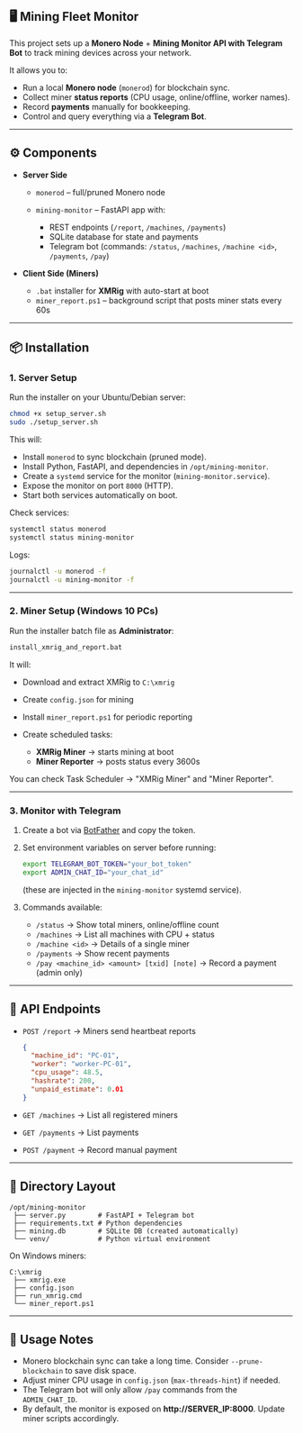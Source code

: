 ## 🖥 Mining Fleet Monitor

This project sets up a **Monero Node** + **Mining Monitor API with Telegram Bot** to track mining devices across your network.

It allows you to:

* Run a local **Monero node** (`monerod`) for blockchain sync.
* Collect miner **status reports** (CPU usage, online/offline, worker names).
* Record **payments** manually for bookkeeping.
* Control and query everything via a **Telegram Bot**.

---

## ⚙️ Components

* **Server Side**

  * `monerod` – full/pruned Monero node
  * `mining-monitor` – FastAPI app with:

    * REST endpoints (`/report`, `/machines`, `/payments`)
    * SQLite database for state and payments
    * Telegram bot (commands: `/status`, `/machines`, `/machine <id>`, `/payments`, `/pay`)

* **Client Side (Miners)**

  * `.bat` installer for **XMRig** with auto-start at boot
  * `miner_report.ps1` – background script that posts miner stats every 60s

---

## 📦 Installation

### 1. Server Setup

Run the installer on your Ubuntu/Debian server:

```bash
chmod +x setup_server.sh
sudo ./setup_server.sh
```

This will:

* Install `monerod` to sync blockchain (pruned mode).
* Install Python, FastAPI, and dependencies in `/opt/mining-monitor`.
* Create a `systemd` service for the monitor (`mining-monitor.service`).
* Expose the monitor on port `8000` (HTTP).
* Start both services automatically on boot.

Check services:

```bash
systemctl status monerod
systemctl status mining-monitor
```

Logs:

```bash
journalctl -u monerod -f
journalctl -u mining-monitor -f
```

---

### 2. Miner Setup (Windows 10 PCs)

Run the installer batch file as **Administrator**:

```bat
install_xmrig_and_report.bat
```

It will:

* Download and extract XMRig to `C:\xmrig`
* Create `config.json` for mining
* Install `miner_report.ps1` for periodic reporting
* Create scheduled tasks:

  * **XMRig Miner** → starts mining at boot
  * **Miner Reporter** → posts status every 3600s

You can check Task Scheduler → "XMRig Miner" and "Miner Reporter".

---

### 3. Monitor with Telegram

1. Create a bot via [BotFather](https://t.me/botfather) and copy the token.
2. Set environment variables on server before running:

   ```bash
   export TELEGRAM_BOT_TOKEN="your_bot_token"
   export ADMIN_CHAT_ID="your_chat_id"
   ```

   (these are injected in the `mining-monitor` systemd service).
3. Commands available:

   * `/status` → Show total miners, online/offline count
   * `/machines` → List all machines with CPU + status
   * `/machine <id>` → Details of a single miner
   * `/payments` → Show recent payments
   * `/pay <machine_id> <amount> [txid] [note]` → Record a payment (admin only)

---

## 🔗 API Endpoints

* `POST /report` → Miners send heartbeat reports

  ```json
  {
    "machine_id": "PC-01",
    "worker": "worker-PC-01",
    "cpu_usage": 48.5,
    "hashrate": 200,
    "unpaid_estimate": 0.01
  }
  ```
* `GET /machines` → List all registered miners
* `GET /payments` → List payments
* `POST /payment` → Record manual payment

---

## 📂 Directory Layout

```
/opt/mining-monitor
 ├── server.py        # FastAPI + Telegram bot
 ├── requirements.txt # Python dependencies
 ├── mining.db        # SQLite DB (created automatically)
 └── venv/            # Python virtual environment
```

On Windows miners:

```
C:\xmrig
 ├── xmrig.exe
 ├── config.json
 ├── run_xmrig.cmd
 └── miner_report.ps1
```

---

## 🚀 Usage Notes

* Monero blockchain sync can take a long time. Consider `--prune-blockchain` to save disk space.
* Adjust miner CPU usage in `config.json` (`max-threads-hint`) if needed.
* The Telegram bot will only allow `/pay` commands from the `ADMIN_CHAT_ID`.
* By default, the monitor is exposed on **http://SERVER_IP:8000**. Update miner scripts accordingly.
